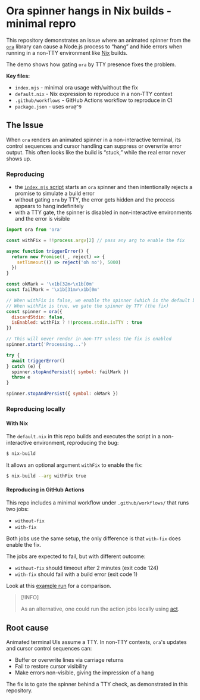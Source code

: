 [act]: https://github.com/nektos/act
[action-run]: https://github.com/nicolas-goudry/ora-nix-issue-demo/actions/runs/18747502517
[index]: ./index.mjs
[nix]: https://nixos.org
[ora]: https://github.com/sindresorhus/ora

# Ora spinner hangs in Nix builds - minimal repro

This repository demonstrates an issue where an animated spinner from the [`ora`][ora] library can cause a Node.js process to “hang” and hide errors when running in a non-TTY environment like [Nix][nix] builds.

The demo shows how gating `ora` by TTY presence fixes the problem.

**Key files:**

- `index.mjs` - minimal ora usage with/without the fix
- `default.nix` - Nix expression to reproduce in a non-TTY context
- `.github/workflows` - GitHub Actions workflow to reproduce in CI
- `package.json` - uses `ora@^9`

## The Issue

When `ora` renders an animated spinner in a non-interactive terminal, its control sequences and cursor handling can suppress or overwrite error output. This often looks like the build is “stuck,” while the real error never shows up.

### Reproducing

- the [`index.mjs` script][index] starts an `ora` spinner and then intentionally rejects a promise to simulate a build error
- without gating `ora` by TTY, the error gets hidden and the process appears to hang indefinitely
- with a TTY gate, the spinner is disabled in non-interactive environments and the error is visible

```js
import ora from 'ora'

const withFix = !!process.argv[2] // pass any arg to enable the fix

async function triggerError() {
  return new Promise((_, reject) => {
    setTimeout(() => reject('oh no'), 5000)
  })
}

const okMark = '\x1b[32m✓\x1b[0m'
const failMark = '\x1b[31m✗\x1b[0m'

// When withFix is false, we enable the spinner (which is the default behavior)
// When withFix is true, we gate the spinner by TTY (the fix)
const spinner = ora({
  discardStdin: false,
  isEnabled: withFix ? !!process.stdin.isTTY : true
})

// This will never render in non-TTY unless the fix is enabled
spinner.start('Processing...')

try {
  await triggerError()
} catch (e) {
  spinner.stopAndPersist({ symbol: failMark })
  throw e
}

spinner.stopAndPersist({ symbol: okMark })
```

### Reproducing locally

#### With Nix

The `default.nix` in this repo builds and executes the script in a non-interactive environment, reproducing the bug:

```sh
$ nix-build
```

It allows an optional argument `withFix` to enable the fix:

```sh
$ nix-build --arg withFix true
```

#### Reproducing in GitHub Actions

This repo includes a minimal workflow under `.github/workflows/` that runs two jobs:

- `without-fix`
- `with-fix`

Both jobs use the same setup, the only difference is that `with-fix` does enable the fix.

The jobs are expected to fail, but with different outcome:

- `without-fix` should timeout after 2 minutes (exit code 124)
- `with-fix` should fail with a build error (exit code 1)

Look at this [example run][action-run] for a comparison.

> [!INFO]
>
> As an alternative, one could run the action jobs locally using [act][act].

## Root cause

Animated terminal UIs assume a TTY. In non-TTY contexts, `ora`'s updates and cursor control sequences can:

- Buffer or overwrite lines via carriage returns
- Fail to restore cursor visibility
- Make errors non-visible, giving the impression of a hang

The fix is to gate the spinner behind a TTY check, as demonstrated in this repository.

